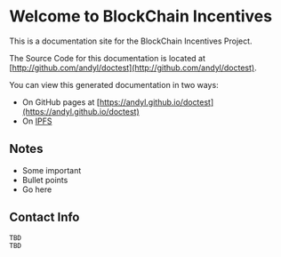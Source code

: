 # Welcome to BlockChain Incentives

This is a documentation site for the BlockChain Incentives Project.

The Source Code for this documentation is located at [http://github.com/andyl/doctest](http://github.com/andyl/doctest).

You can view this generated documentation in two ways:

- On GitHub pages at [https://andyl.github.io/doctest](https://andyl.github.io/doctest)
- On [IPFS](ipfs)

## Notes

* Some important
* Bullet points 
* Go here

## Contact Info

    TBD
    TBD
